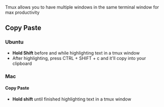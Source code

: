 Tmux allows you to have multiple windows in the same terminal window for max productivity

## Copy Paste
### Ubuntu 

- **Hold Shift** before and while highlighting text in a tmux window
- After highlighting, press CTRL + SHIFT + c and it'll copy into your clipboard
### Mac

#### Copy Paste

- **Hold shift** until finished highlighting text in a tmux window